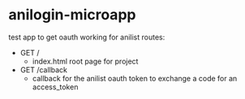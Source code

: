 # anilogin-microapp
test app to get oauth working for anilist
routes:
* GET /
    * index.html root page for project
* GET /callback
    * callback for the anilist oauth token to exchange a code for an access_token